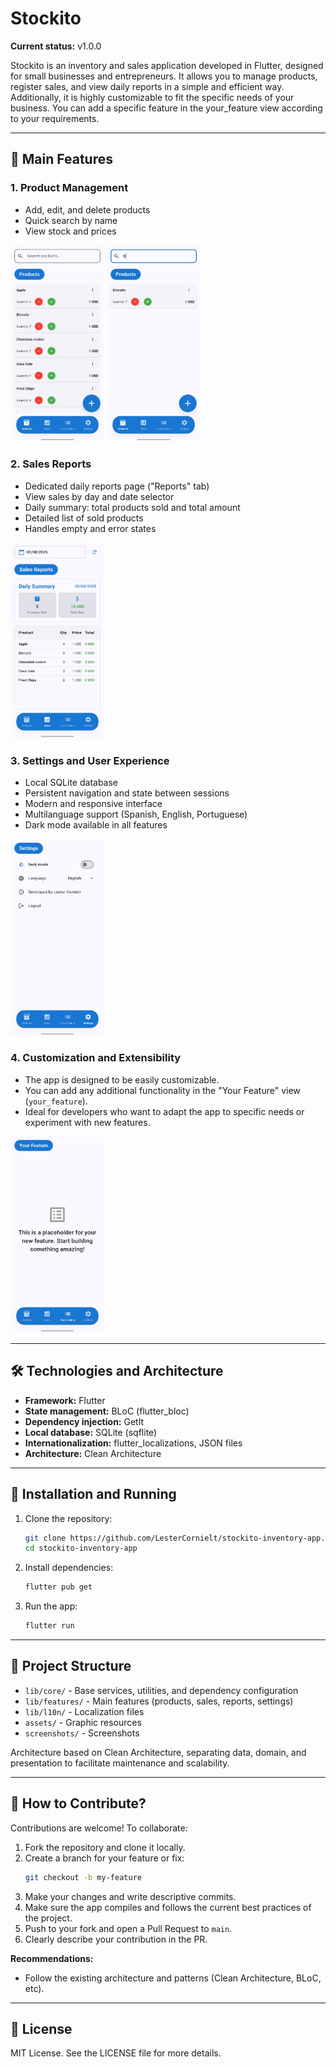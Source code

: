 # Stockito

**Current status:** v1.0.0

Stockito is an inventory and sales application developed in Flutter, designed for small businesses and entrepreneurs. It allows you to manage products, register sales, and view daily reports in a simple and efficient way. Additionally, it is highly customizable to fit the specific needs of your business. You can add a specific feature in the your_feature view according to your requirements.

---

## 📱 Main Features

### 1. Product Management
- Add, edit, and delete products
- Quick search by name
- View stock and prices

<p>
  <img src="screenshots/light_mode_english/main_page.jpg" alt="Product Management" width="150"/>
  <img src="screenshots/light_mode_english/search_bar.jpg" alt="Search Bar" width="150"/>
</p>

### 2. Sales Reports
- Dedicated daily reports page ("Reports" tab)
- View sales by day and date selector
- Daily summary: total products sold and total amount
- Detailed list of sold products
- Handles empty and error states

<p>
  <img src="screenshots/light_mode_english/sales_page.jpg" alt="Sales Reports" width="150"/>
</p>

### 3. Settings and User Experience
- Local SQLite database
- Persistent navigation and state between sessions
- Modern and responsive interface
- Multilanguage support (Spanish, English, Portuguese)
- Dark mode available in all features

<p>
  <img src="screenshots/light_mode_english/settings_page.jpg" alt="Settings Page" width="150"/>
</p>

### 4. Customization and Extensibility
- The app is designed to be easily customizable.
- You can add any additional functionality in the "Your Feature" view (`your_feature`).
- Ideal for developers who want to adapt the app to specific needs or experiment with new features.

<p>
  <img src="screenshots/light_mode_english/your_feature_page.jpg" alt="Your Feature Light" width="150"/>
</p>

---

## 🛠️ Technologies and Architecture

- **Framework:** Flutter
- **State management:** BLoC (flutter_bloc)
- **Dependency injection:** GetIt
- **Local database:** SQLite (sqflite)
- **Internationalization:** flutter_localizations, JSON files
- **Architecture:** Clean Architecture

---

## 🚀 Installation and Running

1. Clone the repository:
   ```sh
   git clone https://github.com/LesterCornielt/stockito-inventory-app.git
   cd stockito-inventory-app
   ```
2. Install dependencies:
   ```sh
   flutter pub get
   ```
3. Run the app:
   ```sh
   flutter run
   ```

---

## 📂 Project Structure

- `lib/core/` - Base services, utilities, and dependency configuration
- `lib/features/` - Main features (products, sales, reports, settings)
- `lib/l10n/` - Localization files
- `assets/` - Graphic resources
- `screenshots/` - Screenshots

Architecture based on Clean Architecture, separating data, domain, and presentation to facilitate maintenance and scalability.

---

## 🤝 How to Contribute?

Contributions are welcome! To collaborate:

1. Fork the repository and clone it locally.
2. Create a branch for your feature or fix:
   ```sh
   git checkout -b my-feature
   ```
3. Make your changes and write descriptive commits.
4. Make sure the app compiles and follows the current best practices of the project.
5. Push to your fork and open a Pull Request to `main`.
6. Clearly describe your contribution in the PR.

**Recommendations:**
- Follow the existing architecture and patterns (Clean Architecture, BLoC, etc).

---

## 📝 License

MIT License. See the LICENSE file for more details.

